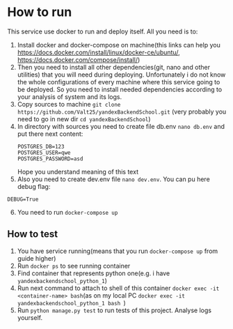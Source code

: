  # How to run
 This service use docker to run and deploy itself. All you need is to:
 1. Install docker and docker-compose on machine(this links can help you https://docs.docker.com/install/linux/docker-ce/ubuntu/, https://docs.docker.com/compose/install/)
 2. Then you need to install all other dependencies(git, nano and other utilities) that you will need during deploying. Unfortunately i do not know the whole configurations of every machine where this service going to be deployed. So you need to install needed dependencies according to your analysis of system and its logs.
 3. Copy sources to machine `git clone https://github.com/Valt25/yandexBackendSchool.git` (very probably you need to go in new dir `cd yandexBackendSchool`)
 4. In directory with sources you need to create file db.env `nano db.env` and put there next content:
    ``` 
    POSTGRES_DB=123
    POSTGRES_USER=qwe
    POSTGRES_PASSWORD=asd
    ```
    Hope you understand meaning of this text
  5. Also you need to create dev.env file `nano dev.env`. You can pu here debug flag:
  ``` 
  DEBUG=True
  ```
  6. You need to run `docker-compose up`
  
 ## How to test
 1. You have service running(means that you run `docker-compose up` from guide higher)
 2. Run `docker ps` to see running container
 3. Find container that represents python one(e.g. i have `yandexbackendschool_python_1`)
 4. Run next command to attach to shell of this container `docker exec -it <container-name> bash`(as on my local PC `docker exec -it yandexbackendschool_python_1 bash
`)
 5. Run `python manage.py test` to run tests of this project. Analyse logs yourself.